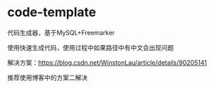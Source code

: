 # code-template
代码生成器，基于MySQL+Freemarker

使用快速生成代码，使用过程中如果路径中有中文会出现问题

解决方案：https://blog.csdn.net/WinstonLau/article/details/90205141

推荐使用博客中的方案二解决
